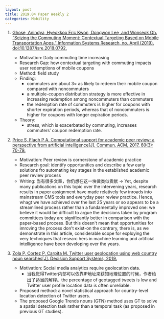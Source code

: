 ```yaml
---
layout: post
title: 2019.04 Paper Weekly 2
categories: Mobility
---
```


1. [Ghose, Anindya, Hyeokkoo Eric Kwon, Dongwon Lee, and Wonseok Oh. “Seizing the Commuting Moment: Contextual Targeting Based on Mobile Transportation Apps.” Information Systems Research, no. April (2019). doi:10.1287/isre.2018.0792.](https://pubsonline.informs.org/doi/pdf/10.1287/isre.2018.0792)

    - Motivation: Daily commuting time increasing
    - Research Gap: how contextual targeting with commuting impacts user redemptions of mobile coupons
    - Method: field study
    - Finding:
        - commuters are about 3× as likely to redeem their mobile coupon compared with noncommuters
        - a multiple-coupon distribution strategy is more effective in increasing redemption among noncommuters than commuters
        - the redemption rate of commuters is higher for coupons with shorter expiration periods, whereas that of noncommuters is higher for coupons with longer expiration periods.
    - Theory: 
        - stress, which is exacerbated by commuting, increases commuters’ coupon redemption rate. 

2. [Price S, Flach P A. Computational support for academic peer review: a perspective from artificial intelligence[J]. Commun. ACM, 2017, 60(3): 70-79.](https://m-cacm.acm.org/magazines/2017/3/213825-computational-support-for-academic-peer-review/fulltext?mobile=true)

    - Motivation: Peer review is cornerstone of academic practice
    - Research goal: identify opportunities and describe a few early solutions fro automating key stages in the established academic peer review process
    - Writing: 当有很多文章，你仍想在这一块做类似贡献 -> Yet, despite many publications on this topic over the intervening years, research results in paper assignment have made relatively few inroads into mainstream CMS tools and everyday peer review practice. Hence, whagt we have achieved over the last 25 years or so appears to be a streamlined process rather than a fundamentally improved one: we believe it would be difficult to argue the decisions taken by program committees today are significantly better in comparison with the paper-based process. But this doesn't mean that opportunities for imroving the process don't exist-on the contrary, there is, as we demonstrate in this article, considerable scope for exploying the very techniques that researc hers in machine learning and artificial intelligence have been developing over the years.

3. [Zola P, Cortez P, Carpita M. Twitter user geolocation using web country noun searches[J]. Decision Support Systems, 2019.](https://www.sciencedirect.com/science/article/pii/S0167923619300442)

    - Motivation: Social media analytics require geolocation data. 
        - 当我觉得Twitter内部可以依靠IP地址来获知地理位置的时候，作者给出了适当的解释。the percentage of geotagged tweets is low and Twitter user profile location data is often unreliable.
    - Proposed method: a novel statistical approach for country-level location detection of Twitter users.
    - The proposed Google Trends nouns (GTN) method uses GT to solve a spatial detection task rather than a temporal task (as proposed in previous GT studies).